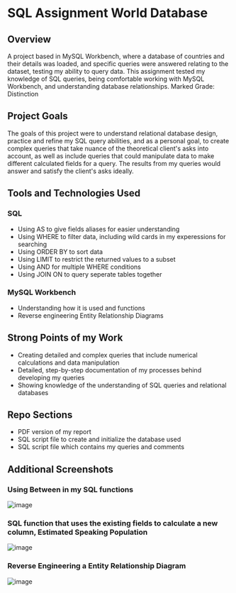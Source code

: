 # SQL Assignment World Database

## Overview
A project based in MySQL Workbench, where a database of countries and their details was loaded, and specific queries were answered relating to the dataset, testing my ability to query data. This assignment tested my knowledge of SQL queries, being comfortable working with MySQL Workbench, and understanding database relationships. Marked Grade: Distinction

## Project Goals
The goals of this project were to understand relational database design, practice and refine my SQL query abilities, and as a personal goal, to create complex queries that take nuance of the theoretical client's asks into account, as well as include queries that could manipulate data to make different calculated fields for a query. The results from my queries would answer and satisfy the client's asks ideally.

## Tools and Technologies Used
### SQL
- Using AS to give fields aliases for easier understanding
- Using WHERE to filter data, including wild cards in my experessions for searching
- Using ORDER BY to sort data
- Using LIMIT to restrict the returned values to a subset
- Using AND for multiple WHERE conditions
- Using JOIN ON to query seperate tables together

### MySQL Workbench
- Understanding how it is used and functions
- Reverse engineering Entity Relationship Diagrams

## Strong Points of my Work
- Creating detailed and complex queries that include numerical calculations and data manipulation
- Detailed, step-by-step documentation of my processes behind developing my queries
- Showing knowledge of the understanding of SQL queries and relational databases

## Repo Sections
- PDF version of my report
- SQL script file to create and initialize the database used
- SQL script file which contains my queries and comments

## Additional Screenshots

### Using Between in my SQL functions

![image](https://github.com/Rayan-Arshed/SQL-Assignment-World-Database/assets/95011650/90a132f2-bbb2-46c4-bd61-c70d2aed007a)

### SQL function that uses the existing fields to calculate a new column, Estimated Speaking Population

![image](https://github.com/Rayan-Arshed/SQL-Assignment-World-Database/assets/95011650/90e505ea-0e1a-477f-8944-8388f7d474ad)

### Reverse Engineering a Entity Relationship Diagram

![image](https://github.com/Rayan-Arshed/SQL-Assignment-World-Database/assets/95011650/978e98bd-b361-45b2-9e22-47ea40e8b740)
